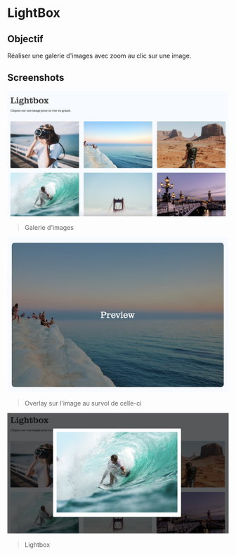 # LightBox

## Objectif

Réaliser une galerie d'images avec zoom au clic sur une image.

## Screenshots

![Preview](screen_1.png)
> Galerie d'images

![Preview](screen_2.png)
> Overlay sur l'image au survol de celle-ci

![Preview](screen_3.png)
> Lightbox
